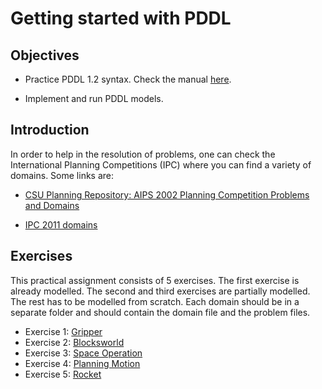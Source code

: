 # Getting started with PDDL

## Objectives

* Practice PDDL 1.2 syntax. Check the manual [here](https://homepages.inf.ed.ac.uk/mfourman/tools/propplan/pddl.pdf).

* Implement and run PDDL models.

## Introduction

In order to help in the resolution of problems, one can check the International Planning Competitions (IPC) where you can find a variety of domains. Some links are:

* [CSU Planning Repository: AIPS 2002 Planning Competition Problems and Domains](http://www.cs.colostate.edu/meps/repository/aips2002.html)

* [IPC 2011 domains](http://www.plg.inf.uc3m.es/ipc2011-deterministic/Domains)


## Exercises 
This practical assignment consists of 5 exercises. The first exercise is already modelled. The second and third exercises are partially modelled. The rest has to be modelled from scratch. Each domain should be in a separate folder and should contain the domain file and the problem files. 
 -  Exercise 1: [Gripper](Gripper.md)
 -  Exercise 2: [Blocksworld](Blocksworld.md)
 -  Exercise 3: [Space Operation](SpaceOperation.md)
 -  Exercise 4: [Planning Motion](PlanningMotion.md)
 -  Exercise 5: [Rocket](Rocket.md)
